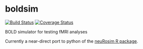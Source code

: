 boldsim
=======
[![Build Status](https://travis-ci.org/adamatus/boldsim.png?branch=master)](https://travis-ci.org/adamatus/boldsim)
[![Coverage Status](https://coveralls.io/repos/adamatus/boldsim/badge.png?branch=master)](https://coveralls.io/r/adamatus/boldsim?branch=master)

BOLD simulator for testing fMRI analyses

Currently a near-direct port to python of the
[neuRosim R package](http://cran.r-project.org/web/packages/neuRosim/index.html).

